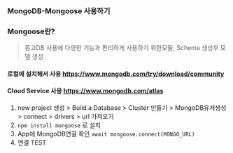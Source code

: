 ### MongoDB-Mongoose 사용하기
### Mongoose란?
> 몽고DB 사용에 다양한 기능과 편리하게 사용하기 위한모듈, Schema 생성후 모델 생성
#### 로컬에 설치해서 사용 https://www.mongodb.com/try/download/community

#### Cloud Service 사용 https://www.mongodb.com/atlas

1. new project 생성 > Build a Database > Cluster 만들기 > MongoDB유저생성 > connect > drivers > url 가져오기
2. `npm install mongoose` 로 설치
3.  App에 MongoDB연결 확인 `await mongoose.connect(MONGO_URL)`
4.  연결 TEST
